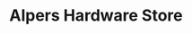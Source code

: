 ---
title: "Alpers Hardware Store"
url: /port-washington/alpers-hardware-store/
shop: doityourself
---